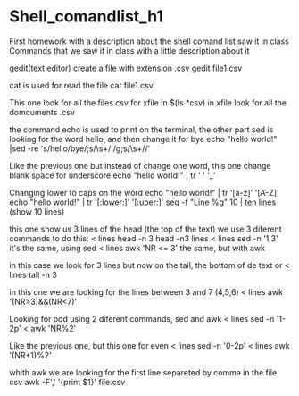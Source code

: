 # Shell_comandlist_h1
First homework with a description about the shell comand list saw it in class 
Commands that we saw it in class with a little description about it

gedit(text editor) create a file with extension .csv
gedit file1.csv

cat is used for read the file
cat file1.csv

This one look for all the files.csv
for xfile in $(ls *csv)  in xfile look for all the domcuments .csv

the command echo is used to print on the terminal, the other part sed is looking for the word hello, and then change it for bye
echo "hello world!" |sed -re 's/hello/bye/;s/\s+/ /g;s/\s+//'

Like the previous one but instead of change one word, this one change blank space for underscore
echo "hello world!" | tr ' ' '_'


Changing lower to caps on the word 
echo "hello world!" | tr '[a-z]' '[A-Z]'
echo "hello world!" | tr '[:lower:]' '[:uper:]'
seq -f "Line %g" 10 | ten lines (show 10 lines) 

this one show us 3 lines of the head (the top of the text) we use 3 diferent commands to do this:
< lines head -n 3
head -n3 lines 
< lines sed -n '1,3'   it's the same, using sed
< lines awk 'NR <= 3'  the same, but with awk

in this case we look for 3 lines but now on the tail, the bottom of de text or
< lines tall -n 3 

in this one we are looking for the lines between 3 and 7 (4,5,6)
< lines awk '(NR>3)&&(NR<7)'

Looking for odd using 2 diferent commands, sed and awk
< lines sed -n '1-2p'
< awk 'NR%2' 

Like the previous one, but this one for even
< lines sed -n '0-2p'
< lines awk '(NR+1)%2'   

whith awk we are looking for the first line separeted by comma in the file  csv
awk -F',' '{print $1}' file.csv
